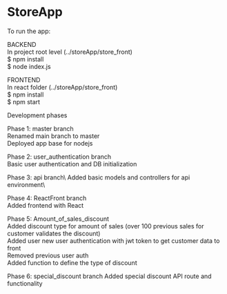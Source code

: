 # StoreApp

To run the app:

BACKEND\
In project root level (../storeApp/store_front)\
$ npm install\
$ node index.js

FRONTEND\
In react folder (../storeApp/store_front) \
$ npm install\
$ npm start


Development phases

Phase 1: master branch\
  Renamed main branch to master\
  Deployed app base for nodejs
  
Phase 2: user_authentication branch\
  Basic user authentication and DB initialization
  
Phase 3: api branch\ 
  Added basic models and controllers for api environment\
  
Phase 4: ReactFront branch\
  Added frontend  with React
  
Phase 5: Amount_of_sales_discount\
  Added discount type for amount of sales (over 100 previous sales for customer validates the discount)\
  Added user new user authentication with jwt token to get customer data to front\
  Removed previous user auth\
  Added function to define the type of discount 
  
  Phase 6: special_discount branch
    Added special discount API route and functionality
  
  
  
